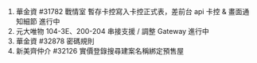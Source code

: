 1. 華金資 #31782 戰情室 暫存卡控寫入卡控正式表，差前台 api 卡控 & 畫面通知細節 進行中
2. 元大唯物 104-3E、200-204 串接支援 / 調整 Gateway 進行中
3. 華金資 #32878 密碼規則
4. 新美齊仲介 #32126 實價登錄搜尋建案名稱綁定預售屋
